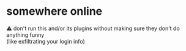 # somewhere online

⚠️ don't run this and/or its plugins without making sure they don't do anything funny  
(like exfiltrating your login info)